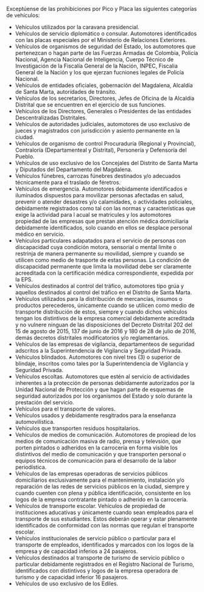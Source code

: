 Exceptúense de las prohibiciones por Pico y Placa las siguientes categorías de vehículos:

- Vehículos utilizados por la caravana presidencial.
- Vehículos de servicio diplomático o consular. Automotores identificados con las placas especiales por el Ministerio de Relaciones Exteriores.
- Vehículos de organismos de seguridad del Estado, los automotores que pertenezcan o hagan parte de las Fuerzas Armadas de Colombia, Policía Nacional, Agencia Nacional de Inteligencia, Cuerpo Técnico de Investigación de la Fiscalía General de la Nación, INPEC, Fiscalia General de la Nación y los que ejerzan fucniones legales de Policía Nacional.
- Vehículos de entidades oficiales, gobernación del Magdalena, Alcaldía de Santa Marta, autoridades de tránsito.
- Vehículos de los secretarios, Directores, Jefes de Oficina de la Alcaldía Distrital que se encuentren en el ejercicio de sus funciones.
- Vehículos de los Directores, Generales o Presidentes de las entidades Descentralizadas Distritales.
- Vehículos de autoridades judiciales, automotores de uso exclusivo de jueces y magistrados con jurisdicción y asiento permanente en la ciudad.
- Vehículos de organismo de control Procuraduría (Regional y Provincial), Contraloría (Departamenteal y Distrital), Personería y Defensoría del Pueblo.
- Vehículos de uso exclusivo de los Concejales del Distrito de Santa Marta y Diputados del Departamento del Magdalena.
- Vehículos fúnebres, carrozas fúnebres destinados y/o adecuados técnicamente para el traslado de féretros.
- Vehículos de emergencia. Automotores debidamente identificados e iluminados dispuestos para movilizar personas afectadas en salud, prevenir o atender desastres y/o calamidades, o actividades policiales, debidamente registrados como tal con las normas y características que exige la actividad para l acual se matricules y los automotores propiedad de las empresas que prestan atención médica domiciliaria debidamente identificados, solo cuando en ellos se desplace personal médico en servicio.
- Vehículos particulares adapatados para el servicio de personas con discapacidad cuya condición motora, sensorial o mental limite o restrinja de manera permanente su movilidad, siempre y cuando se utilicen como medio de trasporte de estas personas. La condición de discapacidad permanente que limita la movilidad debe ser claramente acreeditada con la certificación médica correspondiente, expedida por la EPS.
- Vehículos destinados al control del tráfico, automotores tipo grúa y aquellos destinados al control del tráfico en el Distrito de Santa Marta.
- Vehículos utilizados para la distribución de mercancías, insumos o productos perecederos, únicamente cuando se utilicen como medio de transporte distribución de estos, siempre y cuando dichos vehículos tengan los distintivos de la empresa comercial debidamente acreditada y no vulnere ninguan de las disposiciones del Decreto Distrital 202 del 15 de agosto de 2015, 137 de junio de 2016 y 180 de 28 de julio de 2016, demás decretos distritales modificatorios y/o reglamentarios.
- Vehículos de las empresas de vigilancia, departamenteos de seguridad adscritos a la Superintendencia de Vigilancia y Seguridad Privada.
- Vehículos blindados. Automotores con nivel tres (3) o superior de blindaje, inscritos como tales por la Superintendencia de Vigilancia y Seguridad Privada.
- Vehículos escoltas. Automotores que estén al servicio de actividades inherentes a la protección de personas debidamente autorizados por la Unidad Nacional de Protección y que hagan parte de esquemas de seguridad autorizados por los organismos del Estado y solo durante la prestación del servicio.
- Vehículos para el transporte de valores.
- Vehículos usados y debidamente resgitrados para la enseñanza automovilística.
- Vehículos que transporten residuos hospitalarios.
- Vehículos de medios de comunicación. Automotores de propiead de los medios de comunicación masiva de radio, prensa y televsión, que porten pintados o adheridos en la carrocería en forma visible los distintivos del medio de comunicación y que transporten personal o equipos técnicos de comunicación para el desarrollo de la labor periodística.
- Vehículos de las empresas operadoras de servicios públicos domiciliarios exclusivamente para el mantenimiento, instalación y/o reparación de las redes de servicios públicos en la ciudad, siempre y cuando cuenten con plena y pública identificación, consistente en los logos de la empresa contratante pintado o adherido en la carrocería.
- Vehículos de transporte escolar. Vehículos de propiedad de instituciones aducativas y únicamente cuando sean empleados para el transporte de sus estudiantes. Estos deberán operar y estar plenamente identificados de conformidad con las normas que regulan el transporte escolar.
- Vehículos institucionales de servicio público o particular para el transporte de empleados, identificados y marcados con los logos de la empresa y de capacidad inferios a 24 pasajeros.
- Vehículos destinados al transporte de turismo de servicio público o particular debidamente registrados en el Registro Nacional de Turismo, identificados con distintivos y logos de la empresa operadora de turismo y de capacidad inferior 16 pasajeros.
- Vehículos de uso exclusivo de los Ediles.
